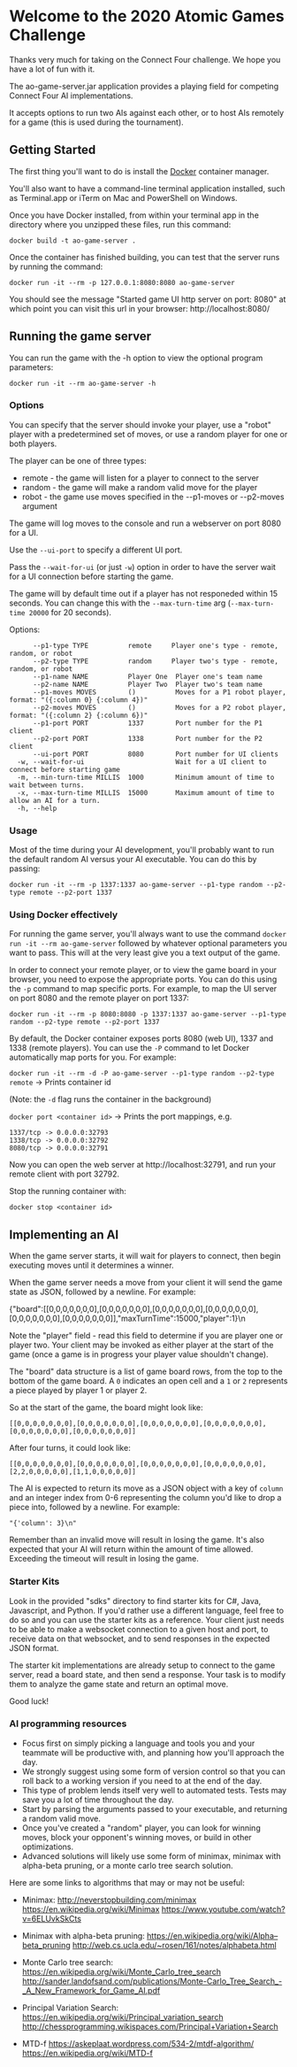 # Welcome to the 2020 Atomic Games Challenge

Thanks very much for taking on the Connect Four challenge. We hope you have a lot of fun with it.

The ao-game-server.jar application provides a playing field for competing Connect Four AI implementations.

It accepts options to run two AIs against each other, or to host AIs remotely for a game (this is used during the tournament).

## Getting Started

The first thing you'll want to do is install the [Docker](https://www.docker.com/get-started) container manager.

You'll also want to have a command-line terminal application installed, such as Terminal.app or iTerm on Mac and PowerShell on Windows.

Once you have Docker installed, from within your terminal app in the directory where you unzipped these files, run this command:

`docker build -t ao-game-server .`

Once the container has finished building, you can test that the server runs by running the command:

`docker run -it --rm -p 127.0.0.1:8080:8080 ao-game-server`

You should see the message "Started game UI http server on port: 8080" at which point you can visit this url in your browser:
http://localhost:8080/

## Running the game server

You can run the game with the -h option to view the optional program parameters:

`docker run -it --rm ao-game-server -h`

### Options

You can specify that the server should invoke your player, use a "robot" player with a predetermined set of moves, or use a random player for one or both players.

The player can be one of three types:

- remote - the game will listen for a player to connect to the server
- random - the game will make a random valid move for the player
- robot - the game use moves specified in the --p1-moves or --p2-moves argument

The game will log moves to the console and run a webserver on port 8080 for a UI.

Use the `--ui-port` to specify a different UI port.

Pass the `--wait-for-ui` (or just `-w`) option in order to have the server wait for a UI connection before starting the game.

The game will by default time out if a player has not responeded within 15 seconds. You can change this with the `--max-turn-time` arg (`--max-turn-time 20000` for 20 seconds).

Options:
```
      --p1-type TYPE          remote     Player one's type - remote, random, or robot
      --p2-type TYPE          random     Player two's type - remote, random, or robot
      --p1-name NAME          Player One  Player one's team name
      --p2-name NAME          Player Two  Player two's team name
      --p1-moves MOVES        ()          Moves for a P1 robot player, format: "({:column 0} {:column 4})"
      --p2-moves MOVES        ()          Moves for a P2 robot player, format: "({:column 2} {:column 6})"
      --p1-port PORT          1337        Port number for the P1 client
      --p2-port PORT          1338        Port number for the P2 client
      --ui-port PORT          8080        Port number for UI clients
  -w, --wait-for-ui                       Wait for a UI client to connect before starting game
  -m, --min-turn-time MILLIS  1000        Minimum amount of time to wait between turns.
  -x, --max-turn-time MILLIS  15000       Maximum amount of time to allow an AI for a turn.
  -h, --help
```

### Usage

Most of the time during your AI development, you'll probably want to run the default random AI versus your AI executable. You can do this by passing:

`docker run -it --rm -p 1337:1337 ao-game-server --p1-type random --p2-type remote --p2-port 1337`

### Using Docker effectively

For running the game server, you'll always want to use the command `docker run -it --rm ao-game-server` followed by whatever optional parameters you want to pass. This will at the very least give you a text output of the game.

In order to connect your remote player, or to view the game board in your browser, you need to expose the appropriate ports. You can do this using the `-p` command to map specific ports. For example, to map the UI server on port 8080 and the remote player on port 1337:

`docker run -it --rm -p 8080:8080 -p 1337:1337 ao-game-server --p1-type random --p2-type remote --p2-port 1337`

By default, the Docker container exposes ports 8080 (web UI), 1337 and 1338 (remote players). You can use the `-P` command to let Docker automatically map ports for you. For example:

`docker run -it --rm -d -P ao-game-server --p1-type random --p2-type remote` -> Prints container id

(Note: the `-d` flag runs the container in the background)

`docker port <container id>` -> Prints the port mappings, e.g.
```
1337/tcp -> 0.0.0.0:32793
1338/tcp -> 0.0.0.0:32792
8080/tcp -> 0.0.0.0:32791
```

Now you can open the web server at http://localhost:32791, and run your remote client with port 32792.

Stop the running container with:

`docker stop <container id>`

## Implementing an AI

When the game server starts, it will wait for players to connect, then begin executing moves until it determines a winner.

When the game server needs a move from your client it will send the game state as JSON, followed by a newline. For example:

{"board":[[0,0,0,0,0,0,0],[0,0,0,0,0,0,0],[0,0,0,0,0,0,0],[0,0,0,0,0,0,0],[0,0,0,0,0,0,0],[0,0,0,0,0,0,0]],"maxTurnTime":15000,"player":1}\n

Note the "player" field - read this field to determine if you are player one or player two. Your client may be invoked as either player at the start of the game (once a game is in progress your player value shouldn't change).

The "board" data structure is a list of game board rows, from the top to the bottom of the game board. A `0` indicates an open cell and a `1` or `2` represents a piece played by player 1 or player 2.

So at the start of the game, the board might look like:

`[[0,0,0,0,0,0,0],[0,0,0,0,0,0,0],[0,0,0,0,0,0,0],[0,0,0,0,0,0,0],[0,0,0,0,0,0,0],[0,0,0,0,0,0,0]]`

 After four turns, it could look like:

`[[0,0,0,0,0,0,0],[0,0,0,0,0,0,0],[0,0,0,0,0,0,0],[0,0,0,0,0,0,0],[2,2,0,0,0,0,0],[1,1,0,0,0,0,0]]`

The AI is expected to return its move as a JSON object with a key of `column` and an integer index from 0-6 representing the column you'd like to drop a piece into, followed by a newline. For example:

`"{'column': 3}\n"`

Remember than an invalid move will result in losing the game. It's also expected that your AI will return within the amount of time allowed. Exceeding the timeout will result in losing the game.

### Starter Kits

Look in the provided "sdks" directory to find starter kits for C#, Java, Javascript, and Python. If you'd rather use a different language, feel free to do so and you can use the starter kits as a reference. Your client just needs to be able to make a websocket connection to a given host and port, to receive data on that websocket, and to send responses in the expected JSON format.

The starter kit implementations are already setup to connect to the game server, read a board state, and then send a response. Your task is to modify them to analyze the game state and return an optimal move.

Good luck!

### AI programming resources

- Focus first on simply picking a language and tools you and your teammate will be productive with, and planning how you'll approach the day.
- We strongly suggest using some form of version control so that you can roll back to a working version if you need to at the end of the day.
- This type of problem lends itself very well to automated tests. Tests may save you a lot of time throughout the day.
- Start by parsing the arguments passed to your executable, and returning a random valid move.
- Once you've created a "random" player, you can look for winning moves, block your opponent's winning moves, or build in other optimizations.
- Advanced solutions will likely use some form of minimax, minimax with alpha-beta pruning, or a monte carlo tree search solution.

Here are some links to algorithms that may or may not be useful:

- Minimax:
http://neverstopbuilding.com/minimax
https://en.wikipedia.org/wiki/Minimax
https://www.youtube.com/watch?v=6ELUvkSkCts

- Minimax with alpha-beta pruning:
https://en.wikipedia.org/wiki/Alpha–beta_pruning
http://web.cs.ucla.edu/~rosen/161/notes/alphabeta.html

- Monte Carlo tree search:
https://en.wikipedia.org/wiki/Monte_Carlo_tree_search
http://sander.landofsand.com/publications/Monte-Carlo_Tree_Search_-_A_New_Framework_for_Game_AI.pdf

- Principal Variation Search:
https://en.wikipedia.org/wiki/Principal_variation_search
http://chessprogramming.wikispaces.com/Principal+Variation+Search

- MTD-f
https://askeplaat.wordpress.com/534-2/mtdf-algorithm/
https://en.wikipedia.org/wiki/MTD-f
